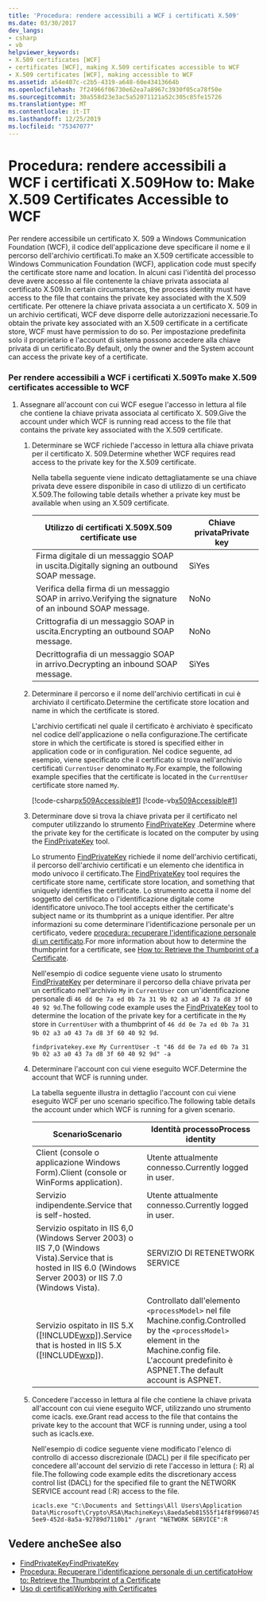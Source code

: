 ```yaml
---
title: 'Procedura: rendere accessibili a WCF i certificati X.509'
ms.date: 03/30/2017
dev_langs:
- csharp
- vb
helpviewer_keywords:
- X.509 certificates [WCF]
- certificates [WCF], making X.509 certificates accessible to WCF
- X.509 certificates [WCF], making accessible to WCF
ms.assetid: a54e407c-c2b5-4319-a648-60e43413664b
ms.openlocfilehash: 7f24966f06730e62ea7a8967c3930f05ca78f50e
ms.sourcegitcommit: 30a558d23e3ac5a52071121a52c305c85fe15726
ms.translationtype: MT
ms.contentlocale: it-IT
ms.lasthandoff: 12/25/2019
ms.locfileid: "75347077"
---
```

# <a name="how-to-make-x509-certificates-accessible-to-wcf"></a><span data-ttu-id="615c2-102">Procedura: rendere accessibili a WCF i certificati X.509</span><span class="sxs-lookup"><span data-stu-id="615c2-102">How to: Make X.509 Certificates Accessible to WCF</span></span>
<span data-ttu-id="615c2-103">Per rendere accessibile un certificato X. 509 a Windows Communication Foundation (WCF), il codice dell'applicazione deve specificare il nome e il percorso dell'archivio certificati.</span><span class="sxs-lookup"><span data-stu-id="615c2-103">To make an X.509 certificate accessible to Windows Communication Foundation (WCF), application code must specify the certificate store name and location.</span></span> <span data-ttu-id="615c2-104">In alcuni casi l'identità del processo deve avere accesso al file contenente la chiave privata associata al certificato X.509.</span><span class="sxs-lookup"><span data-stu-id="615c2-104">In certain circumstances, the process identity must have access to the file that contains the private key associated with the X.509 certificate.</span></span> <span data-ttu-id="615c2-105">Per ottenere la chiave privata associata a un certificato X. 509 in un archivio certificati, WCF deve disporre delle autorizzazioni necessarie.</span><span class="sxs-lookup"><span data-stu-id="615c2-105">To obtain the private key associated with an X.509 certificate in a certificate store, WCF must have permission to do so.</span></span> <span data-ttu-id="615c2-106">Per impostazione predefinita solo il proprietario e l'account di sistema possono accedere alla chiave privata di un certificato.</span><span class="sxs-lookup"><span data-stu-id="615c2-106">By default, only the owner and the System account can access the private key of a certificate.</span></span>  
  
### <a name="to-make-x509-certificates-accessible-to-wcf"></a><span data-ttu-id="615c2-107">Per rendere accessibili a WCF i certificati X.509</span><span class="sxs-lookup"><span data-stu-id="615c2-107">To make X.509 certificates accessible to WCF</span></span>  
  
1. <span data-ttu-id="615c2-108">Assegnare all'account con cui WCF esegue l'accesso in lettura al file che contiene la chiave privata associata al certificato X. 509.</span><span class="sxs-lookup"><span data-stu-id="615c2-108">Give the account under which WCF is running read access to the file that contains the private key associated with the X.509 certificate.</span></span>  
  
    1. <span data-ttu-id="615c2-109">Determinare se WCF richiede l'accesso in lettura alla chiave privata per il certificato X. 509.</span><span class="sxs-lookup"><span data-stu-id="615c2-109">Determine whether WCF requires read access to the private key for the X.509 certificate.</span></span>  
  
         <span data-ttu-id="615c2-110">Nella tabella seguente viene indicato dettagliatamente se una chiave privata deve essere disponibile in caso di utilizzo di un certificato X.509.</span><span class="sxs-lookup"><span data-stu-id="615c2-110">The following table details whether a private key must be available when using an X.509 certificate.</span></span>  
  
        |<span data-ttu-id="615c2-111">Utilizzo di certificati X.509</span><span class="sxs-lookup"><span data-stu-id="615c2-111">X.509 certificate use</span></span>|<span data-ttu-id="615c2-112">Chiave privata</span><span class="sxs-lookup"><span data-stu-id="615c2-112">Private key</span></span>|  
        |---------------------------|-----------------|  
        |<span data-ttu-id="615c2-113">Firma digitale di un messaggio SOAP in uscita.</span><span class="sxs-lookup"><span data-stu-id="615c2-113">Digitally signing an outbound SOAP message.</span></span>|<span data-ttu-id="615c2-114">Sì</span><span class="sxs-lookup"><span data-stu-id="615c2-114">Yes</span></span>|  
        |<span data-ttu-id="615c2-115">Verifica della firma di un messaggio SOAP in arrivo.</span><span class="sxs-lookup"><span data-stu-id="615c2-115">Verifying the signature of an inbound SOAP message.</span></span>|<span data-ttu-id="615c2-116">No</span><span class="sxs-lookup"><span data-stu-id="615c2-116">No</span></span>|  
        |<span data-ttu-id="615c2-117">Crittografia di un messaggio SOAP in uscita.</span><span class="sxs-lookup"><span data-stu-id="615c2-117">Encrypting an outbound SOAP message.</span></span>|<span data-ttu-id="615c2-118">No</span><span class="sxs-lookup"><span data-stu-id="615c2-118">No</span></span>|  
        |<span data-ttu-id="615c2-119">Decrittografia di un messaggio SOAP in arrivo.</span><span class="sxs-lookup"><span data-stu-id="615c2-119">Decrypting an inbound SOAP message.</span></span>|<span data-ttu-id="615c2-120">Sì</span><span class="sxs-lookup"><span data-stu-id="615c2-120">Yes</span></span>|  
  
    2. <span data-ttu-id="615c2-121">Determinare il percorso e il nome dell'archivio certificati in cui è archiviato il certificato.</span><span class="sxs-lookup"><span data-stu-id="615c2-121">Determine the certificate store location and name in which the certificate is stored.</span></span>  
  
         <span data-ttu-id="615c2-122">L'archivio certificati nel quale il certificato è archiviato è specificato nel codice dell'applicazione o nella configurazione.</span><span class="sxs-lookup"><span data-stu-id="615c2-122">The certificate store in which the certificate is stored is specified either in application code or in configuration.</span></span> <span data-ttu-id="615c2-123">Nel codice seguente, ad esempio, viene specificato che il certificato si trova nell'archivio certificati `CurrentUser` denominato `My`.</span><span class="sxs-lookup"><span data-stu-id="615c2-123">For example, the following example specifies that the certificate is located in the `CurrentUser` certificate store named `My`.</span></span>  
  
         [!code-csharp[x509Accessible#1](../../../../samples/snippets/csharp/VS_Snippets_CFX/x509accessible/cs/source.cs#1)]
         [!code-vb[x509Accessible#1](../../../../samples/snippets/visualbasic/VS_Snippets_CFX/x509accessible/vb/source.vb#1)]  
  
    3. <span data-ttu-id="615c2-124">Determinare dove si trova la chiave privata per il certificato nel computer utilizzando lo strumento [FindPrivateKey](../../../../docs/framework/wcf/samples/findprivatekey.md) .</span><span class="sxs-lookup"><span data-stu-id="615c2-124">Determine where the private key for the certificate is located on the computer by using the [FindPrivateKey](../../../../docs/framework/wcf/samples/findprivatekey.md) tool.</span></span>  
  
         <span data-ttu-id="615c2-125">Lo strumento [FindPrivateKey](../../../../docs/framework/wcf/samples/findprivatekey.md) richiede il nome dell'archivio certificati, il percorso dell'archivio certificati e un elemento che identifica in modo univoco il certificato.</span><span class="sxs-lookup"><span data-stu-id="615c2-125">The [FindPrivateKey](../../../../docs/framework/wcf/samples/findprivatekey.md) tool requires the certificate store name, certificate store location, and something that uniquely identifies the certificate.</span></span> <span data-ttu-id="615c2-126">Lo strumento accetta il nome del soggetto del certificato o l'identificazione digitale come identificatore univoco.</span><span class="sxs-lookup"><span data-stu-id="615c2-126">The tool accepts either the certificate's subject name or its thumbprint as a unique identifier.</span></span> <span data-ttu-id="615c2-127">Per altre informazioni su come determinare l'identificazione personale per un certificato, vedere [procedura: recuperare l'identificazione personale di un certificato](../../../../docs/framework/wcf/feature-details/how-to-retrieve-the-thumbprint-of-a-certificate.md).</span><span class="sxs-lookup"><span data-stu-id="615c2-127">For more information about how to determine the thumbprint for a certificate, see [How to: Retrieve the Thumbprint of a Certificate](../../../../docs/framework/wcf/feature-details/how-to-retrieve-the-thumbprint-of-a-certificate.md).</span></span>  
  
         <span data-ttu-id="615c2-128">Nell'esempio di codice seguente viene usato lo strumento [FindPrivateKey](../../../../docs/framework/wcf/samples/findprivatekey.md) per determinare il percorso della chiave privata per un certificato nell'archivio `My` in `CurrentUser` con un'identificazione personale di `46 dd 0e 7a ed 0b 7a 31 9b 02 a3 a0 43 7a d8 3f 60 40 92 9d`.</span><span class="sxs-lookup"><span data-stu-id="615c2-128">The following code example uses the [FindPrivateKey](../../../../docs/framework/wcf/samples/findprivatekey.md) tool to determine the location of the private key for a certificate in the `My` store in `CurrentUser` with a thumbprint of `46 dd 0e 7a ed 0b 7a 31 9b 02 a3 a0 43 7a d8 3f 60 40 92 9d`.</span></span>  
  
        ```console
        findprivatekey.exe My CurrentUser -t "46 dd 0e 7a ed 0b 7a 31 9b 02 a3 a0 43 7a d8 3f 60 40 92 9d" -a  
        ```  
  
    4. <span data-ttu-id="615c2-129">Determinare l'account con cui viene eseguito WCF.</span><span class="sxs-lookup"><span data-stu-id="615c2-129">Determine the account that WCF is running under.</span></span>  
  
         <span data-ttu-id="615c2-130">La tabella seguente illustra in dettaglio l'account con cui viene eseguito WCF per uno scenario specifico.</span><span class="sxs-lookup"><span data-stu-id="615c2-130">The following table details the account under which WCF is running for a given scenario.</span></span>  
  
        |<span data-ttu-id="615c2-131">Scenario</span><span class="sxs-lookup"><span data-stu-id="615c2-131">Scenario</span></span>|<span data-ttu-id="615c2-132">Identità processo</span><span class="sxs-lookup"><span data-stu-id="615c2-132">Process identity</span></span>|  
        |--------------|----------------------|  
        |<span data-ttu-id="615c2-133">Client (console o applicazione Windows Form).</span><span class="sxs-lookup"><span data-stu-id="615c2-133">Client (console or WinForms application).</span></span>|<span data-ttu-id="615c2-134">Utente attualmente connesso.</span><span class="sxs-lookup"><span data-stu-id="615c2-134">Currently logged in user.</span></span>|  
        |<span data-ttu-id="615c2-135">Servizio indipendente.</span><span class="sxs-lookup"><span data-stu-id="615c2-135">Service that is self-hosted.</span></span>|<span data-ttu-id="615c2-136">Utente attualmente connesso.</span><span class="sxs-lookup"><span data-stu-id="615c2-136">Currently logged in user.</span></span>|  
        |<span data-ttu-id="615c2-137">Servizio ospitato in IIS 6,0 (Windows Server 2003) o IIS 7,0 (Windows Vista).</span><span class="sxs-lookup"><span data-stu-id="615c2-137">Service that is hosted in IIS 6.0 (Windows Server 2003) or IIS 7.0 (Windows Vista).</span></span>|<span data-ttu-id="615c2-138">SERVIZIO DI RETE</span><span class="sxs-lookup"><span data-stu-id="615c2-138">NETWORK SERVICE</span></span>|  
        |<span data-ttu-id="615c2-139">Servizio ospitato in IIS 5.X ([!INCLUDE[wxp](../../../../includes/wxp-md.md)]).</span><span class="sxs-lookup"><span data-stu-id="615c2-139">Service that is hosted in IIS 5.X ([!INCLUDE[wxp](../../../../includes/wxp-md.md)]).</span></span>|<span data-ttu-id="615c2-140">Controllato dall'elemento `<processModel>` nel file Machine.config.</span><span class="sxs-lookup"><span data-stu-id="615c2-140">Controlled by the `<processModel>` element in the Machine.config file.</span></span> <span data-ttu-id="615c2-141">L'account predefinito è ASPNET.</span><span class="sxs-lookup"><span data-stu-id="615c2-141">The default account is ASPNET.</span></span>|  
  
    5. <span data-ttu-id="615c2-142">Concedere l'accesso in lettura al file che contiene la chiave privata all'account con cui viene eseguito WCF, utilizzando uno strumento come icacls. exe.</span><span class="sxs-lookup"><span data-stu-id="615c2-142">Grant read access to the file that contains the private key to the account that WCF is running under, using a tool such as icacls.exe.</span></span>  
  
         <span data-ttu-id="615c2-143">Nell'esempio di codice seguente viene modificato l'elenco di controllo di accesso discrezionale (DACL) per il file specificato per concedere all'account del servizio di rete l'accesso in lettura (: R) al file.</span><span class="sxs-lookup"><span data-stu-id="615c2-143">The following code example edits the discretionary access control list (DACL) for the specified file to grant the NETWORK SERVICE account read (:R) access to the file.</span></span>  
  
        ```console 
        icacls.exe "C:\Documents and Settings\All Users\Application Data\Microsoft\Crypto\RSA\MachineKeys\8aeda5eb81555f14f8f9960745b5a40d_38f7de48-5ee9-452d-8a5a-92789d7110b1" /grant "NETWORK SERVICE":R  
        ```  
  
## <a name="see-also"></a><span data-ttu-id="615c2-144">Vedere anche</span><span class="sxs-lookup"><span data-stu-id="615c2-144">See also</span></span>

- [<span data-ttu-id="615c2-145">FindPrivateKey</span><span class="sxs-lookup"><span data-stu-id="615c2-145">FindPrivateKey</span></span>](../../../../docs/framework/wcf/samples/findprivatekey.md)
- [<span data-ttu-id="615c2-146">Procedura: Recuperare l'identificazione personale di un certificato</span><span class="sxs-lookup"><span data-stu-id="615c2-146">How to: Retrieve the Thumbprint of a Certificate</span></span>](../../../../docs/framework/wcf/feature-details/how-to-retrieve-the-thumbprint-of-a-certificate.md)
- [<span data-ttu-id="615c2-147">Uso di certificati</span><span class="sxs-lookup"><span data-stu-id="615c2-147">Working with Certificates</span></span>](../../../../docs/framework/wcf/feature-details/working-with-certificates.md)

